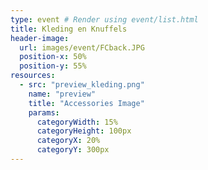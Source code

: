 ```yaml
---
type: event # Render using event/list.html
title: Kleding en Knuffels
header-image:
  url: images/event/FCback.JPG
  position-x: 50%
  position-y: 55%
resources:
  - src: "preview_kleding.png"
    name: "preview"
    title: "Accessories Image"
    params:
      categoryWidth: 15%
      categoryHeight: 100px
      categoryX: 20%
      categoryY: 300px
---
```

